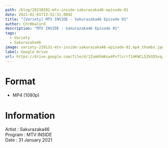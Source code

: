 ```yaml
---
path: /blog/20210201-mtv-inside-sakurazaka46-episode-01
date: 2021-02-01T13:52:51.084Z
title: "[Variety] MTV INSIDE - Sakurazaka46 Episode 01"
author: Chr0balord
description: "MTV INSIDE : Sakurazaka46 Episode 01"
tags:
  - Variety
  - Sakurazaka46
image: variety-210131-mtv-inside-sakurazaka46-episode-01.mp4_thumbs.jpg
label: Google Drive
url: https://drive.google.com/file/d/1ZumHSmKoa4Pv7lzrrf14KWCL5ZkSDSxq/view?usp=sharing
---
```

# Format

* MP4 (1080p)

# Information

Artist : Sakurazaka46 <br>Program : MTV INSIDE <br>
Date : 31 January 2021